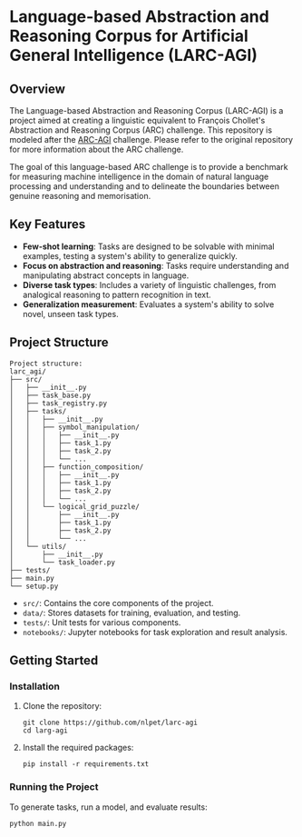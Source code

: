 # Language-based Abstraction and Reasoning Corpus for Artificial General Intelligence (LARC-AGI)

## Overview

The Language-based Abstraction and Reasoning Corpus (LARC-AGI) is a project aimed at creating a linguistic equivalent to François Chollet's Abstraction and Reasoning Corpus (ARC) challenge. This repository is modeled after the [ARC-AGI](https://github.com/fchollet/ARC-AGI) challenge. Please refer to the original repository for more information about the ARC challenge.

The goal of this language-based ARC challenge is to provide a benchmark for measuring machine intelligence in the domain of natural language processing and understanding and to delineate the boundaries between genuine reasoning and memorisation.

## Key Features

- **Few-shot learning**: Tasks are designed to be solvable with minimal examples, testing a system's ability to generalize quickly.
- **Focus on abstraction and reasoning**: Tasks require understanding and manipulating abstract concepts in language.
- **Diverse task types**: Includes a variety of linguistic challenges, from analogical reasoning to pattern recognition in text.
- **Generalization measurement**: Evaluates a system's ability to solve novel, unseen task types.

## Project Structure

```
Project structure:
larc_agi/
├── src/
│   ├── __init__.py
│   ├── task_base.py
│   ├── task_registry.py
│   ├── tasks/
│   │   ├── __init__.py
│   │   ├── symbol_manipulation/
│   │   │   ├── __init__.py
│   │   │   ├── task_1.py
│   │   │   ├── task_2.py
│   │   │   └── ...
│   │   ├── function_composition/
│   │   │   ├── __init__.py
│   │   │   ├── task_1.py
│   │   │   ├── task_2.py
│   │   │   └── ...
│   │   └── logical_grid_puzzle/
│   │       ├── __init__.py
│   │       ├── task_1.py
│   │       ├── task_2.py
│   │       └── ...
│   └── utils/
│       ├── __init__.py
│       └── task_loader.py
├── tests/
├── main.py
└── setup.py
```

- `src/`: Contains the core components of the project.
- `data/`: Stores datasets for training, evaluation, and testing.
- `tests/`: Unit tests for various components.
- `notebooks/`: Jupyter notebooks for task exploration and result analysis.

## Getting Started

### Installation

1. Clone the repository:
   ```
   git clone https://github.com/nlpet/larc-agi
   cd larg-agi
   ```

2. Install the required packages:
   ```
   pip install -r requirements.txt
   ```

### Running the Project

To generate tasks, run a model, and evaluate results:

```
python main.py
```